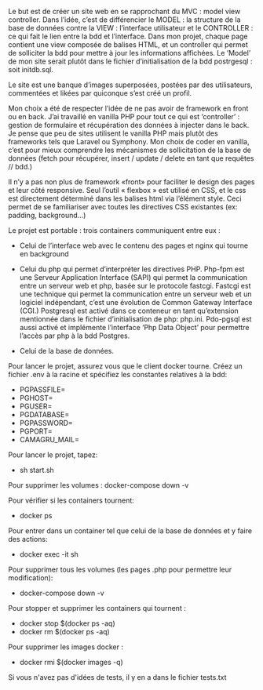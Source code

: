 Le but est de créer un site web en se rapprochant du MVC : model view controller.
Dans l’idée, c’est de différencier le MODEL : la structure de la base de données contre la
VIEW : l’interface utilisateur et le CONTROLLER : ce qui fait le lien entre la bdd et l’interface.
Dans mon projet, chaque page contient une view composée de balises HTML, et un controller qui permet de solliciter la bdd pour mettre à jour les informations affichées. Le ’Model’ de mon site serait plutôt dans le fichier d’initialisation de la bdd postrgesql : soit initdb.sql.

Le site est une banque d’images superposées, postées par des utilisateurs, commentées et likées par quiconque s’est créé un profil.

Mon choix a été de respecter l’idée de ne pas avoir de framework en front ou en back. J’ai travaillé en vanilla PHP pour tout ce qui est ‘controller’ : gestion de formulaire et récupération des données à injecter dans le back. Je pense que peu de sites utilisent le vanilla PHP mais plutôt des frameworks tels que Laravel ou Symphony. Mon choix de coder en vanilla, c’est pour mieux comprendre les mécanismes de sollicitation de la base de données (fetch pour récupérer, insert / update / delete en tant que requêtes // bdd.)

Il n’y a pas non plus de framework «front» pour faciliter le design des pages et leur côté responsive.
Seul l’outil « flexbox » est utilisé en CSS, et le css est directement  déterminé dans les balises html via l’élément style. Ceci permet de se familiariser avec toutes les directives CSS existantes (ex: padding, background…)

Le projet est portable : trois containers communiquent entre eux :

- Celui de l’interface web avec le contenu des pages et nginx qui tourne en background

- Celui du php qui permet d’interpréter les directives PHP. Php-fpm est une Serveur Application Interface (SAPI) qui permet la communication entre un serveur web et php, basée sur le protocole fastcgi.
Fastcgi est une technique qui permet la communication entre un serveur web et un logiciel indépendant, c’est une évolution de Common Gateway Interface (CGI.)
Postgresql est activé dans ce conteneur en tant qu’extension mentionnée dans le fichier d’initialisation de php: php.ini. Pdo-pgsql est aussi activé et implémente l’interface ‘Php Data Object’ pour permettre l’accès par php à la bdd Postgres.

- Celui de la base de données.

Pour lancer le projet, assurez vous que le client docker tourne.
Créez un fichier .env à la racine et spécifiez les constantes relatives à la bdd: 
- PGPASSFILE=
- PGHOST=
- PGUSER=
- PGDATABASE=
- PGPASSWORD=
- PGPORT=
- CAMAGRU_MAIL=

Pour lancer le projet, tapez:

- sh start.sh

Pour supprimer les volumes : docker-compose down -v

Pour vérifier si les containers tournent:
- docker ps

Pour entrer dans un container tel que celui de la base de données et y faire des actions:
- docker exec -it <container id> sh

Pour supprimer tous les volumes (les pages .php pour permettre leur modification):
- docker-compose down -v

Pour stopper et supprimer les containers qui tournent :
- docker stop $(docker ps -aq)
- docker rm $(docker ps -aq)

Pour supprimer les images docker :
- docker rmi $(docker images -q)

Si vous n'avez pas d'idées de tests, il y en a dans le fichier tests.txt
